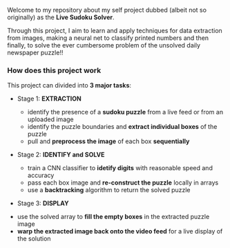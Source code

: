 Welcome to my repository about my self project dubbed (albeit not so originally) as the **Live Sudoku Solver**.

Through this project, I aim to learn and apply techniques for data extraction from images, making a neural net to classify printed numbers and then finally, to solve the ever cumbersome problem of the unsolved daily newspaper puzzle!!

### How does this project work
This project can divided into **3 major tasks**:
- Stage 1: **EXTRACTION**
  * identify the presence of a **sudoku puzzle** from a live feed or from an uploaded image
  * identify the puzzle boundaries and **extract individual boxes** of the puzzle
  * pull and **preprocess the image** of each box **sequentially**
 
- Stage 2: **IDENTIFY and SOLVE**
  * train a CNN classifier to **idetify digits** with reasonable speed and accuracy
  * pass each box image and **re-construct the puzzle** locally in arrays
  * use a **backtracking** algorithm to return the solved puzzle
 
 - Stage 3: **DISPLAY**
  * use the solved array to **fill the empty boxes** in the extracted puzzle image
  * **warp the extracted image back onto the video feed** for a live display of the solution
